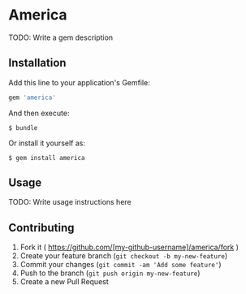 # America

TODO: Write a gem description

## Installation

Add this line to your application's Gemfile:

```ruby
gem 'america'
```

And then execute:

    $ bundle

Or install it yourself as:

    $ gem install america

## Usage

TODO: Write usage instructions here

## Contributing

1. Fork it ( https://github.com/[my-github-username]/america/fork )
2. Create your feature branch (`git checkout -b my-new-feature`)
3. Commit your changes (`git commit -am 'Add some feature'`)
4. Push to the branch (`git push origin my-new-feature`)
5. Create a new Pull Request
